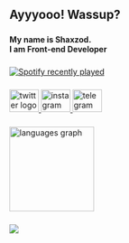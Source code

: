 <h2 align="left">Ayyyooo! Wassup?</h2>

###

<h4 align="left">My name is Shaxzod.<br>I am Front-end Developer</h4>

###

<div align="left">
  <a href="https://open.spotify.com/user/31io7mwfezvrl3k2ho2wzouixsfa">
    <img src="https://spotify-recently-played-readme.vercel.app/api?user=31io7mwfezvrl3k2ho2wzouixsfa&count=4" alt="Spotify recently played"  />
  </a>
</div>

###

<div align="left">
  <a href="https://twitter.com/shaxzod_e" target="_blank">
    <img src="https://raw.githubusercontent.com/maurodesouza/profile-readme-generator/master/src/assets/icons/social/twitter/default.svg" width="52" height="40" alt="twitter logo"  />
  </a>
  <a href="https://www.instagram.com/shaxzod5_/" target="_blank">
    <img src="https://raw.githubusercontent.com/maurodesouza/profile-readme-generator/master/src/assets/icons/social/instagram/default.svg" width="52" height="40" alt="instagram logo"  />
  </a>
  <a href="https://t.me/shaxzoud" target="_blank">
    <img src="https://raw.githubusercontent.com/maurodesouza/profile-readme-generator/master/src/assets/icons/social/telegram/default.svg" width="52" height="40" alt="telegram logo"  />
  </a>
</div>

###

<div align="left">
  <img src="https://github-readme-stats.vercel.app/api/top-langs?username=shaxzocoder&locale=en&hide_title=false&layout=compact&card_width=320&langs_count=5&theme=dracula&hide_border=false&order=2" height="150" alt="languages graph"  />
</div>

###

<img align="left" src="https://profile-counter.glitch.me/shaxzocoder/count.svg?"  />

###

<!---
shaxzocoder/shaxzocoder is a ✨ special ✨ repository because its `README.md` (this file) appears on your GitHub profile.
You can click the Preview link to take a look at your changes.
--->
